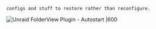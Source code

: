 `configs and stuff to restore rather than reconfigure.`

![Unraid FolderView Plugin - Autostart |600](/assets/Screenshot_20240912_212727.png)